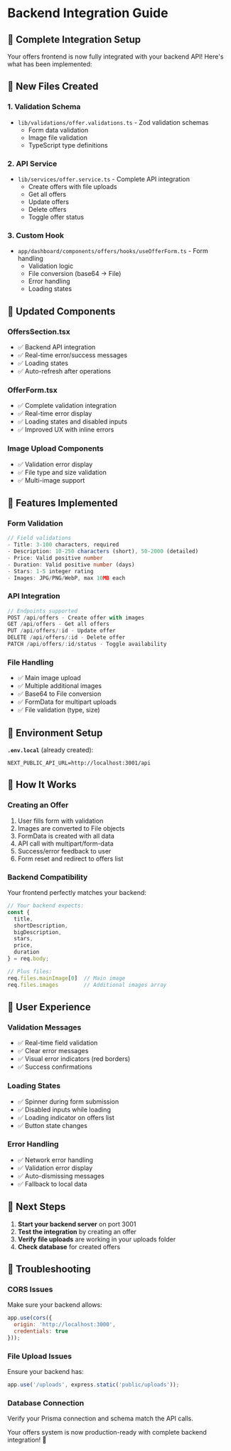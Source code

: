# Backend Integration Guide

## 🔗 Complete Integration Setup

Your offers frontend is now fully integrated with your backend API! Here's what has been implemented:

## 📁 New Files Created

### 1. **Validation Schema**
- `lib/validations/offer.validations.ts` - Zod validation schemas
  - Form data validation
  - Image file validation  
  - TypeScript type definitions

### 2. **API Service**
- `lib/services/offer.service.ts` - Complete API integration
  - Create offers with file uploads
  - Get all offers
  - Update offers
  - Delete offers
  - Toggle offer status

### 3. **Custom Hook**
- `app/dashboard/components/offers/hooks/useOfferForm.ts` - Form handling
  - Validation logic
  - File conversion (base64 → File)
  - Error handling
  - Loading states

## 🔧 Updated Components

### **OffersSection.tsx**
- ✅ Backend API integration
- ✅ Real-time error/success messages
- ✅ Loading states
- ✅ Auto-refresh after operations

### **OfferForm.tsx** 
- ✅ Complete validation integration
- ✅ Real-time error display
- ✅ Loading states and disabled inputs
- ✅ Improved UX with inline errors

### **Image Upload Components**
- ✅ Validation error display
- ✅ File type and size validation
- ✅ Multi-image support

## 🎯 Features Implemented

### **Form Validation**
```typescript
// Field validations
- Title: 3-100 characters, required
- Description: 10-250 characters (short), 50-2000 (detailed)  
- Price: Valid positive number
- Duration: Valid positive number (days)
- Stars: 1-5 integer rating
- Images: JPG/PNG/WebP, max 10MB each
```

### **API Integration**
```typescript
// Endpoints supported
POST /api/offers - Create offer with images
GET /api/offers - Get all offers  
PUT /api/offers/:id - Update offer
DELETE /api/offers/:id - Delete offer
PATCH /api/offers/:id/status - Toggle availability
```

### **File Handling**
- ✅ Main image upload
- ✅ Multiple additional images  
- ✅ Base64 to File conversion
- ✅ FormData for multipart uploads
- ✅ File validation (type, size)

## 🔑 Environment Setup

**`.env.local`** (already created):
```env
NEXT_PUBLIC_API_URL=http://localhost:3001/api
```

## 🚀 How It Works

### **Creating an Offer**
1. User fills form with validation
2. Images are converted to File objects  
3. FormData is created with all data
4. API call with multipart/form-data
5. Success/error feedback to user
6. Form reset and redirect to offers list

### **Backend Compatibility**
Your frontend perfectly matches your backend:

```javascript
// Your backend expects:
const {
  title,
  shortDescription, 
  bigDescription,
  stars,
  price,
  duration
} = req.body;

// Plus files:
req.files.mainImage[0]  // Main image
req.files.images        // Additional images array
```

## 🎨 User Experience

### **Validation Messages**
- ✅ Real-time field validation
- ✅ Clear error messages
- ✅ Visual error indicators (red borders)
- ✅ Success confirmations

### **Loading States**
- ✅ Spinner during form submission
- ✅ Disabled inputs while loading
- ✅ Loading indicator on offers list
- ✅ Button state changes

### **Error Handling**
- ✅ Network error handling
- ✅ Validation error display
- ✅ Auto-dismissing messages
- ✅ Fallback to local data

## 🔄 Next Steps

1. **Start your backend server** on port 3001
2. **Test the integration** by creating an offer
3. **Verify file uploads** are working in your uploads folder
4. **Check database** for created offers

## 🐛 Troubleshooting

### **CORS Issues**
Make sure your backend allows:
```javascript
app.use(cors({
  origin: 'http://localhost:3000',
  credentials: true
}));
```

### **File Upload Issues**
Ensure your backend has:
```javascript
app.use('/uploads', express.static('public/uploads'));
```

### **Database Connection**
Verify your Prisma connection and schema match the API calls.

Your offers system is now production-ready with complete backend integration! 🎉
